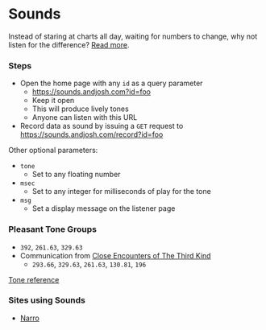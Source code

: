 Sounds
===
Instead of staring at charts all day, waiting for numbers to change, why not listen for the difference? [Read more](http://www.andjosh.com/2015/02/17/analyzing-data-through-sound/).

### Steps
- Open the home page with any `id` as a query parameter
    - https://sounds.andjosh.com?id=foo
    - Keep it open 
    - This will produce lively tones
    - Anyone can listen with this URL
- Record data as sound by issuing a `GET` request to https://sounds.andjosh.com/record?id=foo

Other optional parameters:
- `tone`
    - Set to any floating number
- `msec`
    - Set to any integer for milliseconds of play for the tone
- `msg`
    - Set a display message on the listener page

### Pleasant Tone Groups
- `392`, `261.63`, `329.63`
- Communication from [Close Encounters of The Third Kind](http://www.ars-nova.com/Theory%20Q&A/Q35.html)
    - `293.66`, `329.63`, `261.63`, `130.81`, `196`

[Tone reference](http://www.phy.mtu.edu/~suits/notefreqs.html)

### Sites using Sounds
- [Narro](https://narro.co)

